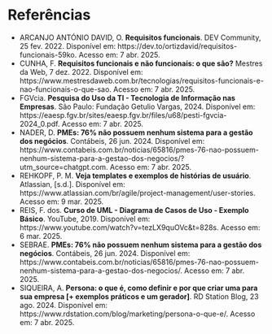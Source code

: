 # Referências

<ul>
  <li>
    ARCANJO ANTÓNIO DAVID, O. <strong>Requisitos funcionais</strong>. DEV Community, 25 fev. 2022. Disponível em: https://dev.to/ortizdavid/requisitos-funcionais-59ko. Acesso em: 7 abr. 2025.
  </li>
  <li>
    CUNHA, F. <strong>Requisitos funcionais e não funcionais: o que são?</strong> Mestres da Web, 7 dez. 2022. Disponível em: https://www.mestresdaweb.com.br/tecnologias/requisitos-funcionais-e-nao-funcionais-o-que-sao. Acesso em: 7 abr. 2025.
  </li>
  <li>
    FGVcia. <strong>Pesquisa do Uso da TI - Tecnologia de Informação nas Empresas</strong>. São Paulo: Fundação Getulio Vargas, 2024. Disponível em: https://eaesp.fgv.br/sites/eaesp.fgv.br/files/u68/pesti-fgvcia-2024_0.pdf. Acesso em: 7 abr. 2025.
  </li>
  <li>
    NADER, D. <strong>PMEs: 76% não possuem nenhum sistema para a gestão dos negócios</strong>. Contábeis, 26 jun. 2024. Disponível em: https://www.contabeis.com.br/noticias/65816/pmes-76-nao-possuem-nenhum-sistema-para-a-gestao-dos-negocios/?utm_source=chatgpt.com. Acesso em: 7 abr. 2025.
  </li>
  <li>
    REHKOPF, P. M. <strong>Veja templates e exemplos de histórias de usuário</strong>. Atlassian, [s.d.]. Disponível em: https://www.atlassian.com/br/agile/project-management/user-stories. Acesso em: 9 mar. 2025.
  </li>
  <li>
    REIS, F. dos. <strong>Curso de UML - Diagrama de Casos de Uso - Exemplo Básico</strong>. YouTube, 2019. Disponível em: https://www.youtube.com/watch?v=tezLX9quOVc&t=828s. Acesso em: 6 mar. 2025.
  </li>
  <li>
    SEBRAE. <strong>PMEs: 76% não possuem nenhum sistema para a gestão dos negócios</strong>. Contábeis, 26 jun. 2024. Disponível em: https://www.contabeis.com.br/noticias/65816/pmes-76-nao-possuem-nenhum-sistema-para-a-gestao-dos-negocios/. Acesso em: 7 abr. 2025.
  </li>
  <li>
    SIQUEIRA, A. <strong>Persona: o que é, como definir e por que criar uma para sua empresa [+ exemplos práticos e um gerador]</strong>. RD Station Blog, 23 ago. 2024. Disponível em: https://www.rdstation.com/blog/marketing/persona-o-que-e/. Acesso em: 7 abr. 2025.
  </li>
</ul>
